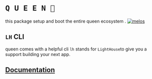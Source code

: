 # **`Q U E E N 👑`**

this package setup and boot the entire queen ecosystem .
[![melos](https://img.shields.io/badge/maintained%20with-melos-f700ff.svg?style=flat-square)](https://github.com/invertase/melos)

## `LH` CLI

queen comes with a helpful cli `lh` stands for `LightHouse`to give you a support building your next app.

## [Documentation](https://flutterqueen.github.io/website/)
